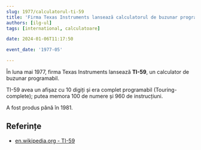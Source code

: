 ```yaml
---
slug: 1977/calculatorul-ti-59
title: 'Firma Texas Instruments lansează calculatorul de buzunar programabil „TI-59”'
authors: [ilg-ul]
tags: [international, calculatoare]

date: 2024-01-06T11:17:50

event_date: '1977-05'

---
```


În luna mai 1977, firma Texas Instruments lansează **TI-59**, un calculator
de buzunar programabil.

<!-- truncate -->

TI-59 avea un afișaz cu 10 digiți și era complet programabil (Touring-complete);
putea memora 100 de numere și 960 de instrucțiuni.

A fost produs până în 1981.

## Referințe

- [en.wikipedia.org - TI-59](https://en.wikipedia.org/wiki/TI-59_/_TI-58)
